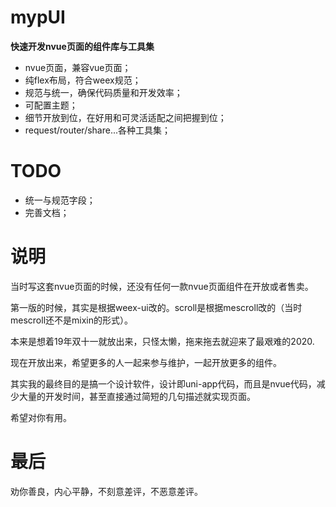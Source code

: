 # mypUI

**快速开发nvue页面的组件库与工具集**

- nvue页面，兼容vue页面；
- 纯flex布局，符合weex规范；
- 规范与统一，确保代码质量和开发效率；
- 可配置主题；
- 细节开放到位，在好用和可灵活适配之间把握到位；
- request/router/share...各种工具集；

# TODO
- 统一与规范字段；
- 完善文档；

# 说明

当时写这套nvue页面的时候，还没有任何一款nvue页面组件在开放或者售卖。

第一版的时候，其实是根据weex-ui改的。scroll是根据mescroll改的（当时mescroll还不是mixin的形式）。

本来是想着19年双十一就放出来，只怪太懒，拖来拖去就迎来了最艰难的2020.

现在开放出来，希望更多的人一起来参与维护，一起开放更多的组件。

其实我的最终目的是搞一个设计软件，设计即uni-app代码，而且是nvue代码，减少大量的开发时间，甚至直接通过简短的几句描述就实现页面。

希望对你有用。

# 最后

劝你善良，内心平静，不刻意差评，不恶意差评。
